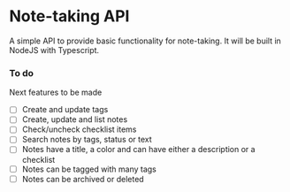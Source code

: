 # Note-taking API #

A simple API to provide basic functionality for note-taking. It will be built in NodeJS with Typescript.

### To do ###

Next features to be made

- [ ] Create and update tags
- [ ] Create, update and list notes
- [ ] Check/uncheck checklist items
- [ ] Search notes by tags, status or text
- [ ] Notes have a title, a color and can have either a description or a checklist
- [ ] Notes can be tagged with many tags
- [ ] Notes can be archived or deleted